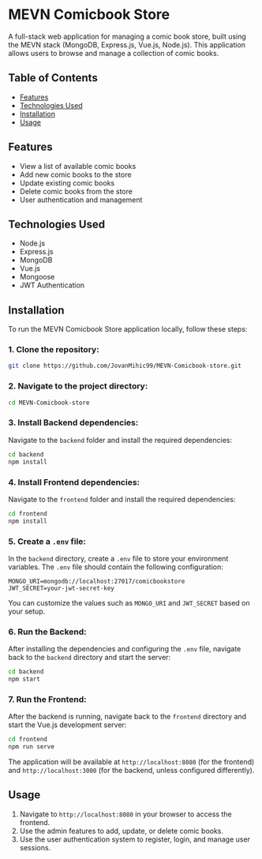 # MEVN Comicbook Store

A full-stack web application for managing a comic book store, built using the MEVN stack (MongoDB, Express.js, Vue.js, Node.js). This application allows users to browse and manage a collection of comic books.

## Table of Contents
- [Features](#features)
- [Technologies Used](#technologies-used)
- [Installation](#installation)
- [Usage](#usage)


## Features
- View a list of available comic books
- Add new comic books to the store
- Update existing comic books
- Delete comic books from the store
- User authentication and management

## Technologies Used
- Node.js
- Express.js
- MongoDB
- Vue.js
- Mongoose
- JWT Authentication

## Installation

To run the MEVN Comicbook Store application locally, follow these steps:

### 1. Clone the repository:
```bash
git clone https://github.com/JovanMihic99/MEVN-Comicbook-store.git
```

### 2. Navigate to the project directory:
```bash
cd MEVN-Comicbook-store
```

### 3. Install Backend dependencies:
Navigate to the `backend` folder and install the required dependencies:

```bash
cd backend
npm install
```

### 4. Install Frontend dependencies:
Navigate to the `frontend` folder and install the required dependencies:

```bash
cd frontend
npm install
```

### 5. Create a `.env` file:
In the `backend` directory, create a `.env` file to store your environment variables. The `.env` file should contain the following configuration:

```env
MONGO_URI=mongodb://localhost:27017/comicbookstore
JWT_SECRET=your-jwt-secret-key
```

You can customize the values such as `MONGO_URI` and `JWT_SECRET` based on your setup.

### 6. Run the Backend:
After installing the dependencies and configuring the `.env` file, navigate back to the `backend` directory and start the server:

```bash
cd backend
npm start
```

### 7. Run the Frontend:
After the backend is running, navigate back to the `frontend` directory and start the Vue.js development server:

```bash
cd frontend
npm run serve
```

The application will be available at `http://localhost:8080` (for the frontend) and `http://localhost:3000` (for the backend, unless configured differently).



## Usage

1. Navigate to `http://localhost:8080` in your browser to access the frontend.
2. Use the admin features to add, update, or delete comic books.
3. Use the user authentication system to register, login, and manage user sessions.


